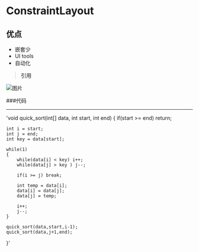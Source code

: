 # ConstraintLayout 
## 优点
- 嵌套少
- UI tools
- 自动化
> **引用**

![图片](http://mmbiz.qpic.cn/mmbiz_gif/v1LbPPWiaSt6amUiacxJ04yNrplc6AkQ5sS7yvNWHViauZbZpS86ejFPtGE0GVrV10BDgRTpB35hWfdE5gPDr54dw/0?wx_fmt=gif&tp=webp&wxfrom=5&wx_lazy=1)

###代码
***
'void quick_sort(int[] data, int start, int end)
{
	if(start >= end)
		return;
	
	int i = start;
	int j = end;
	int key = data[start];

	while(1)
	{
		while(data[i] < key) i++;
		while(data[j] > key ) j--;

		if(i >= j) break;
		
		int temp = data[i];
		data[i] = data[j];
		data[j] = temp;
		
		i++;
		j--;
	}
	
	quick_sort(data,start,i-1);
	quick_sort(data,j+1,end);
}'
